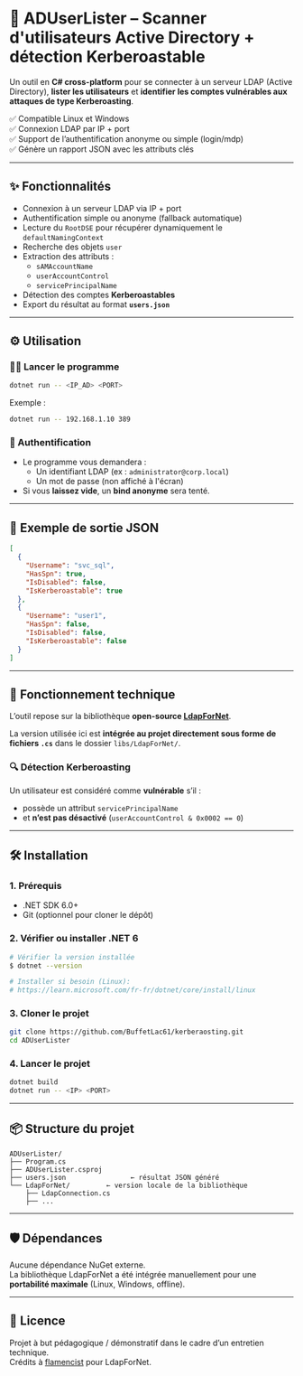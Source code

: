 # 🔐 ADUserLister – Scanner d'utilisateurs Active Directory + détection Kerberoastable

Un outil en **C# cross-platform** pour se connecter à un serveur LDAP (Active Directory), **lister les utilisateurs** et **identifier les comptes vulnérables aux attaques de type Kerberoasting**.

✅ Compatible Linux et Windows  
✅ Connexion LDAP par IP + port  
✅ Support de l’authentification anonyme ou simple (login/mdp)  
✅ Génère un rapport JSON avec les attributs clés

---

## ✨ Fonctionnalités

- Connexion à un serveur LDAP via IP + port
- Authentification simple ou anonyme (fallback automatique)
- Lecture du `RootDSE` pour récupérer dynamiquement le `defaultNamingContext`
- Recherche des objets `user`
- Extraction des attributs :
  - `sAMAccountName`
  - `userAccountControl`
  - `servicePrincipalName`
- Détection des comptes **Kerberoastables**
- Export du résultat au format **`users.json`**

---

## ⚙️ Utilisation

### 🧑‍💻 Lancer le programme

```bash
dotnet run -- <IP_AD> <PORT>
```

Exemple :

```bash
dotnet run -- 192.168.1.10 389
```

### 🔐 Authentification

- Le programme vous demandera :
  - Un identifiant LDAP (ex : `administrator@corp.local`)
  - Un mot de passe (non affiché à l'écran)
- Si vous **laissez vide**, un **bind anonyme** sera tenté.

---

## 📂 Exemple de sortie JSON

```json
[
  {
    "Username": "svc_sql",
    "HasSpn": true,
    "IsDisabled": false,
    "IsKerberoastable": true
  },
  {
    "Username": "user1",
    "HasSpn": false,
    "IsDisabled": false,
    "IsKerberoastable": false
  }
]
```

---

## 🧠 Fonctionnement technique

L’outil repose sur la bibliothèque **open-source [LdapForNet](https://github.com/flamencist/ldap4net)**.

La version utilisée ici est **intégrée au projet directement sous forme de fichiers `.cs`** dans le dossier `libs/LdapForNet/`.

### 🔍 Détection Kerberoasting

Un utilisateur est considéré comme **vulnérable** s’il :
- possède un attribut `servicePrincipalName`
- et **n’est pas désactivé** (`userAccountControl & 0x0002 == 0`)

---

## 🛠️ Installation

### 1. Prérequis

- .NET SDK 6.0+
- Git (optionnel pour cloner le dépôt)

### 2. Vérifier ou installer .NET 6

```bash
# Vérifier la version installée
$ dotnet --version

# Installer si besoin (Linux):
# https://learn.microsoft.com/fr-fr/dotnet/core/install/linux
```

### 3. Cloner le projet

```bash
git clone https://github.com/BuffetLac61/kerberaosting.git
cd ADUserLister
```

### 4. Lancer le projet

```bash
dotnet build
dotnet run -- <IP> <PORT>
```

---

## 📦 Structure du projet

```
ADUserLister/
├── Program.cs
├── ADUserLister.csproj
├── users.json                ← résultat JSON généré
└── LdapForNet/         ← version locale de la bibliothèque
    ├── LdapConnection.cs
    ├── ...
```

---

## 🛡️ Dépendances

Aucune dépendance NuGet externe.  
La bibliothèque LdapForNet a été intégrée manuellement pour une **portabilité maximale** (Linux, Windows, offline).

---

## 📄 Licence

Projet à but pédagogique / démonstratif dans le cadre d’un entretien technique.  
Crédits à [flamencist](https://github.com/flamencist/ldap4net) pour LdapForNet.

